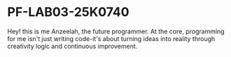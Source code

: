 # PF-LAB03-25K0740
Hey! this is me Anzeelah, the future programmer. At the core, programming for me isn't just writing code-it's about turning ideas into reality through creativity logic and continuous improvement.
